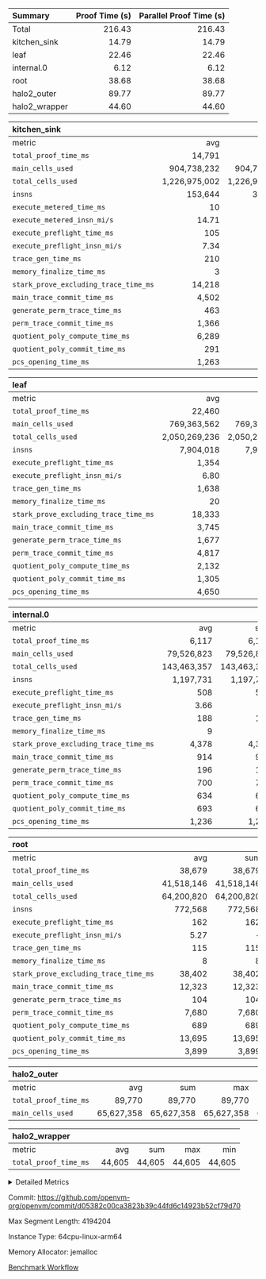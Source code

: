 | Summary | Proof Time (s) | Parallel Proof Time (s) |
|:---|---:|---:|
| Total |  216.43 |  216.43 |
| kitchen_sink |  14.79 |  14.79 |
| leaf |  22.46 |  22.46 |
| internal.0 |  6.12 |  6.12 |
| root |  38.68 |  38.68 |
| halo2_outer |  89.77 |  89.77 |
| halo2_wrapper |  44.60 |  44.60 |


| kitchen_sink |||||
|:---|---:|---:|---:|---:|
|metric|avg|sum|max|min|
| `total_proof_time_ms ` |  14,791 |  14,791 |  14,791 |  14,791 |
| `main_cells_used     ` |  904,738,232 |  904,738,232 |  904,738,232 |  904,738,232 |
| `total_cells_used    ` |  1,226,975,002 |  1,226,975,002 |  1,226,975,002 |  1,226,975,002 |
| `insns               ` |  153,644 |  307,288 |  153,644 |  153,644 |
| `execute_metered_time_ms` |  10 | -          | -          | -          |
| `execute_metered_insn_mi/s` |  14.71 | -          |  14.71 |  14.71 |
| `execute_preflight_time_ms` |  105 |  105 |  105 |  105 |
| `execute_preflight_insn_mi/s` |  7.34 | -          |  7.34 |  7.34 |
| `trace_gen_time_ms   ` |  210 |  210 |  210 |  210 |
| `memory_finalize_time_ms` |  3 |  3 |  3 |  3 |
| `stark_prove_excluding_trace_time_ms` |  14,218 |  14,218 |  14,218 |  14,218 |
| `main_trace_commit_time_ms` |  4,502 |  4,502 |  4,502 |  4,502 |
| `generate_perm_trace_time_ms` |  463 |  463 |  463 |  463 |
| `perm_trace_commit_time_ms` |  1,366 |  1,366 |  1,366 |  1,366 |
| `quotient_poly_compute_time_ms` |  6,289 |  6,289 |  6,289 |  6,289 |
| `quotient_poly_commit_time_ms` |  291 |  291 |  291 |  291 |
| `pcs_opening_time_ms ` |  1,263 |  1,263 |  1,263 |  1,263 |

| leaf |||||
|:---|---:|---:|---:|---:|
|metric|avg|sum|max|min|
| `total_proof_time_ms ` |  22,460 |  22,460 |  22,460 |  22,460 |
| `main_cells_used     ` |  769,363,562 |  769,363,562 |  769,363,562 |  769,363,562 |
| `total_cells_used    ` |  2,050,269,236 |  2,050,269,236 |  2,050,269,236 |  2,050,269,236 |
| `insns               ` |  7,904,018 |  7,904,018 |  7,904,018 |  7,904,018 |
| `execute_preflight_time_ms` |  1,354 |  1,354 |  1,354 |  1,354 |
| `execute_preflight_insn_mi/s` |  6.80 | -          |  6.80 |  6.80 |
| `trace_gen_time_ms   ` |  1,638 |  1,638 |  1,638 |  1,638 |
| `memory_finalize_time_ms` |  20 |  20 |  20 |  20 |
| `stark_prove_excluding_trace_time_ms` |  18,333 |  18,333 |  18,333 |  18,333 |
| `main_trace_commit_time_ms` |  3,745 |  3,745 |  3,745 |  3,745 |
| `generate_perm_trace_time_ms` |  1,677 |  1,677 |  1,677 |  1,677 |
| `perm_trace_commit_time_ms` |  4,817 |  4,817 |  4,817 |  4,817 |
| `quotient_poly_compute_time_ms` |  2,132 |  2,132 |  2,132 |  2,132 |
| `quotient_poly_commit_time_ms` |  1,305 |  1,305 |  1,305 |  1,305 |
| `pcs_opening_time_ms ` |  4,650 |  4,650 |  4,650 |  4,650 |

| internal.0 |||||
|:---|---:|---:|---:|---:|
|metric|avg|sum|max|min|
| `total_proof_time_ms ` |  6,117 |  6,117 |  6,117 |  6,117 |
| `main_cells_used     ` |  79,526,823 |  79,526,823 |  79,526,823 |  79,526,823 |
| `total_cells_used    ` |  143,463,357 |  143,463,357 |  143,463,357 |  143,463,357 |
| `insns               ` |  1,197,731 |  1,197,731 |  1,197,731 |  1,197,731 |
| `execute_preflight_time_ms` |  508 |  508 |  508 |  508 |
| `execute_preflight_insn_mi/s` |  3.66 | -          |  3.66 |  3.66 |
| `trace_gen_time_ms   ` |  188 |  188 |  188 |  188 |
| `memory_finalize_time_ms` |  9 |  9 |  9 |  9 |
| `stark_prove_excluding_trace_time_ms` |  4,378 |  4,378 |  4,378 |  4,378 |
| `main_trace_commit_time_ms` |  914 |  914 |  914 |  914 |
| `generate_perm_trace_time_ms` |  196 |  196 |  196 |  196 |
| `perm_trace_commit_time_ms` |  700 |  700 |  700 |  700 |
| `quotient_poly_compute_time_ms` |  634 |  634 |  634 |  634 |
| `quotient_poly_commit_time_ms` |  693 |  693 |  693 |  693 |
| `pcs_opening_time_ms ` |  1,236 |  1,236 |  1,236 |  1,236 |

| root |||||
|:---|---:|---:|---:|---:|
|metric|avg|sum|max|min|
| `total_proof_time_ms ` |  38,679 |  38,679 |  38,679 |  38,679 |
| `main_cells_used     ` |  41,518,146 |  41,518,146 |  41,518,146 |  41,518,146 |
| `total_cells_used    ` |  64,200,820 |  64,200,820 |  64,200,820 |  64,200,820 |
| `insns               ` |  772,568 |  772,568 |  772,568 |  772,568 |
| `execute_preflight_time_ms` |  162 |  162 |  162 |  162 |
| `execute_preflight_insn_mi/s` |  5.27 | -          |  5.27 |  5.27 |
| `trace_gen_time_ms   ` |  115 |  115 |  115 |  115 |
| `memory_finalize_time_ms` |  8 |  8 |  8 |  8 |
| `stark_prove_excluding_trace_time_ms` |  38,402 |  38,402 |  38,402 |  38,402 |
| `main_trace_commit_time_ms` |  12,323 |  12,323 |  12,323 |  12,323 |
| `generate_perm_trace_time_ms` |  104 |  104 |  104 |  104 |
| `perm_trace_commit_time_ms` |  7,680 |  7,680 |  7,680 |  7,680 |
| `quotient_poly_compute_time_ms` |  689 |  689 |  689 |  689 |
| `quotient_poly_commit_time_ms` |  13,695 |  13,695 |  13,695 |  13,695 |
| `pcs_opening_time_ms ` |  3,899 |  3,899 |  3,899 |  3,899 |

| halo2_outer |||||
|:---|---:|---:|---:|---:|
|metric|avg|sum|max|min|
| `total_proof_time_ms ` |  89,770 |  89,770 |  89,770 |  89,770 |
| `main_cells_used     ` |  65,627,358 |  65,627,358 |  65,627,358 |  65,627,358 |

| halo2_wrapper |||||
|:---|---:|---:|---:|---:|
|metric|avg|sum|max|min|
| `total_proof_time_ms ` |  44,605 |  44,605 |  44,605 |  44,605 |



<details>
<summary>Detailed Metrics</summary>

|  | trace_gen_time_ms | total_cells_used | system_trace_gen_time_ms | single_trace_gen_time_ms | prove_time_ms | prove_for_evm_time_ms | memory_finalize_time_ms | main_cells_used | insns | execute_preflight_time_ms | execute_preflight_insn_mi/s | app proof_time_ms | agg_layer_time_ms |
| --- | --- | --- | --- | --- | --- | --- | --- | --- | --- | --- | --- | --- |
|  | 115 | 64,200,820 | 114 | 0 | 89,785 | 44,605 | 9 | 41,518,146 | 772,568 | 301 | 5.37 | 14,844 | 39,712 | 

| group | total_proof_time_ms | single_leaf_agg_time_ms | single_internal_agg_time_ms | prove_segment_time_ms | num_children | memory_to_vec_partition_time_ms | main_cells_used | insns | fri.log_blowup | execute_metered_time_ms | execute_metered_insn_mi/s | compute_user_public_values_proof_time_ms |
| --- | --- | --- | --- | --- | --- | --- | --- | --- | --- | --- | --- | --- |
| halo2_outer | 89,770 |  |  |  |  |  | 65,627,358 |  |  |  |  |  | 
| halo2_wrapper | 44,605 |  |  |  |  |  |  |  |  |  |  |  | 
| internal.0 |  |  | 6,118 |  | 3 |  |  |  | 2 |  |  |  | 
| kitchen_sink |  |  |  | 14,791 |  | 6 |  | 153,644 | 1 | 10 | 14.71 | 37 | 
| leaf |  | 22,468 |  |  | 1 |  |  |  | 1 |  |  |  | 

| group | air_name | idx | rows | prep_cols | perm_cols | main_cols | cells |
| --- | --- | --- | --- | --- | --- | --- | --- |
| internal.0 | AccessAdapterAir<2> | 0 | 524,288 |  | 12 | 11 | 12,058,624 | 
| internal.0 | AccessAdapterAir<4> | 0 | 262,144 |  | 12 | 13 | 6,553,600 | 
| internal.0 | AccessAdapterAir<8> | 0 | 4,096 |  | 12 | 17 | 118,784 | 
| internal.0 | FriReducedOpeningAir | 0 | 524,288 |  | 44 | 27 | 37,224,448 | 
| internal.0 | JalRangeCheckAir | 0 | 65,536 |  | 16 | 12 | 1,835,008 | 
| internal.0 | NativePoseidon2Air<BabyBearParameters>, 1> | 0 | 131,072 |  | 160 | 398 | 73,138,176 | 
| internal.0 | PhantomAir | 0 | 32,768 |  | 8 | 6 | 458,752 | 
| internal.0 | ProgramAir | 0 | 131,072 |  | 8 | 10 | 2,359,296 | 
| internal.0 | VariableRangeCheckerAir | 0 | 262,144 | 2 | 8 | 1 | 2,359,296 | 
| internal.0 | VmAirWrapper<AluNativeAdapterAir, FieldArithmeticCoreAir> | 0 | 1,048,576 |  | 20 | 29 | 51,380,224 | 
| internal.0 | VmAirWrapper<BranchNativeAdapterAir, BranchEqualCoreAir<1> | 0 | 131,072 |  | 16 | 23 | 5,111,808 | 
| internal.0 | VmAirWrapper<NativeAdapterAir<2, 0>, PublicValuesCoreAir> | 0 | 64 |  | 16 | 23 | 2,496 | 
| internal.0 | VmAirWrapper<NativeLoadStoreAdapterAir<1>, NativeLoadStoreCoreAir<1> | 0 | 262,144 |  | 24 | 21 | 11,796,480 | 
| internal.0 | VmAirWrapper<NativeLoadStoreAdapterAir<4>, NativeLoadStoreCoreAir<4> | 0 | 131,072 |  | 24 | 27 | 6,684,672 | 
| internal.0 | VmAirWrapper<NativeVectorizedAdapterAir<4>, FieldExtensionCoreAir> | 0 | 131,072 |  | 20 | 38 | 7,602,176 | 
| internal.0 | VmConnectorAir | 0 | 2 | 1 | 12 | 5 | 34 | 
| internal.0 | VolatileBoundaryAir | 0 | 262,144 |  | 12 | 12 | 6,291,456 | 
| leaf | AccessAdapterAir<2> | 0 | 4,194,304 |  | 16 | 11 | 113,246,208 | 
| leaf | AccessAdapterAir<4> | 0 | 2,097,152 |  | 16 | 13 | 60,817,408 | 
| leaf | AccessAdapterAir<8> | 0 | 131,072 |  | 16 | 17 | 4,325,376 | 
| leaf | FriReducedOpeningAir | 0 | 8,388,608 |  | 84 | 27 | 931,135,488 | 
| leaf | JalRangeCheckAir | 0 | 131,072 |  | 28 | 12 | 5,242,880 | 
| leaf | NativePoseidon2Air<BabyBearParameters>, 1> | 0 | 1,048,576 |  | 312 | 398 | 744,488,960 | 
| leaf | PhantomAir | 0 | 32,768 |  | 12 | 6 | 589,824 | 
| leaf | ProgramAir | 0 | 2,097,152 |  | 8 | 10 | 37,748,736 | 
| leaf | VariableRangeCheckerAir | 0 | 262,144 | 2 | 8 | 1 | 2,359,296 | 
| leaf | VmAirWrapper<AluNativeAdapterAir, FieldArithmeticCoreAir> | 0 | 4,194,304 |  | 36 | 29 | 272,629,760 | 
| leaf | VmAirWrapper<BranchNativeAdapterAir, BranchEqualCoreAir<1> | 0 | 1,048,576 |  | 28 | 23 | 53,477,376 | 
| leaf | VmAirWrapper<NativeAdapterAir<2, 0>, PublicValuesCoreAir> | 0 | 64 |  | 28 | 27 | 3,520 | 
| leaf | VmAirWrapper<NativeLoadStoreAdapterAir<1>, NativeLoadStoreCoreAir<1> | 0 | 2,097,152 |  | 40 | 21 | 127,926,272 | 
| leaf | VmAirWrapper<NativeLoadStoreAdapterAir<4>, NativeLoadStoreCoreAir<4> | 0 | 524,288 |  | 40 | 27 | 35,127,296 | 
| leaf | VmAirWrapper<NativeVectorizedAdapterAir<4>, FieldExtensionCoreAir> | 0 | 1,048,576 |  | 36 | 38 | 77,594,624 | 
| leaf | VmConnectorAir | 0 | 2 | 1 | 16 | 5 | 42 | 
| leaf | VolatileBoundaryAir | 0 | 1,048,576 |  | 20 | 12 | 33,554,432 | 
| root | AccessAdapterAir<2> | 0 | 262,144 |  | 8 | 11 | 4,980,736 | 
| root | AccessAdapterAir<4> | 0 | 131,072 |  | 8 | 13 | 2,752,512 | 
| root | AccessAdapterAir<8> | 0 | 4,096 |  | 8 | 17 | 102,400 | 
| root | FriReducedOpeningAir | 0 | 131,072 |  | 24 | 27 | 6,684,672 | 
| root | JalRangeCheckAir | 0 | 32,768 |  | 12 | 12 | 786,432 | 
| root | NativePoseidon2Air<BabyBearParameters>, 1> | 0 | 32,768 |  | 84 | 398 | 15,794,176 | 
| root | PhantomAir | 0 | 8,192 |  | 8 | 6 | 114,688 | 
| root | ProgramAir | 0 | 131,072 |  | 8 | 10 | 2,359,296 | 
| root | VariableRangeCheckerAir | 0 | 262,144 | 2 | 8 | 1 | 2,359,296 | 
| root | VmAirWrapper<AluNativeAdapterAir, FieldArithmeticCoreAir> | 0 | 524,288 |  | 12 | 29 | 21,495,808 | 
| root | VmAirWrapper<BranchNativeAdapterAir, BranchEqualCoreAir<1> | 0 | 131,072 |  | 12 | 23 | 4,587,520 | 
| root | VmAirWrapper<NativeAdapterAir<2, 0>, PublicValuesCoreAir> | 0 | 64 |  | 12 | 22 | 2,176 | 
| root | VmAirWrapper<NativeLoadStoreAdapterAir<1>, NativeLoadStoreCoreAir<1> | 0 | 262,144 |  | 16 | 21 | 9,699,328 | 
| root | VmAirWrapper<NativeLoadStoreAdapterAir<4>, NativeLoadStoreCoreAir<4> | 0 | 65,536 |  | 16 | 27 | 2,818,048 | 
| root | VmAirWrapper<NativeVectorizedAdapterAir<4>, FieldExtensionCoreAir> | 0 | 65,536 |  | 12 | 38 | 3,276,800 | 
| root | VmConnectorAir | 0 | 2 | 1 | 8 | 5 | 26 | 
| root | VolatileBoundaryAir | 0 | 131,072 |  | 8 | 12 | 2,621,440 | 

| group | air_name | segment | rows | prep_cols | perm_cols | main_cols | cells |
| --- | --- | --- | --- | --- | --- | --- | --- |
| kitchen_sink | AccessAdapterAir<16> | 0 | 262,144 |  | 16 | 25 | 10,747,904 | 
| kitchen_sink | AccessAdapterAir<32> | 0 | 8,192 |  | 16 | 41 | 466,944 | 
| kitchen_sink | AccessAdapterAir<8> | 0 | 524,288 |  | 16 | 17 | 17,301,504 | 
| kitchen_sink | BitwiseOperationLookupAir<8> | 0 | 65,536 | 3 | 8 | 2 | 655,360 | 
| kitchen_sink | KeccakVmAir | 0 | 262,144 |  | 1,056 | 3,163 | 1,105,985,536 | 
| kitchen_sink | MemoryMerkleAir<8> | 0 | 16,384 |  | 16 | 32 | 786,432 | 
| kitchen_sink | PersistentBoundaryAir<8> | 0 | 8,192 |  | 12 | 20 | 262,144 | 
| kitchen_sink | Poseidon2PeripheryAir<BabyBearParameters>, 1> | 0 | 4,096 |  | 8 | 300 | 1,261,568 | 
| kitchen_sink | ProgramAir | 0 | 16,384 |  | 8 | 10 | 294,912 | 
| kitchen_sink | RangeTupleCheckerAir<2> | 0 | 2,097,152 | 2 | 8 | 1 | 18,874,368 | 
| kitchen_sink | Sha256VmAir | 0 | 524,288 |  | 108 | 470 | 303,038,464 | 
| kitchen_sink | VariableRangeCheckerAir | 0 | 262,144 | 2 | 8 | 1 | 2,359,296 | 
| kitchen_sink | VmAirWrapper<Rv32BaseAluAdapterAir, BaseAluCoreAir<4, 8> | 0 | 32,768 |  | 52 | 36 | 2,883,584 | 
| kitchen_sink | VmAirWrapper<Rv32BaseAluAdapterAir, LessThanCoreAir<4, 8> | 0 | 2,048 |  | 40 | 37 | 157,696 | 
| kitchen_sink | VmAirWrapper<Rv32BaseAluAdapterAir, ShiftCoreAir<4, 8> | 0 | 16,384 |  | 52 | 53 | 1,720,320 | 
| kitchen_sink | VmAirWrapper<Rv32BranchAdapterAir, BranchEqualCoreAir<4> | 0 | 8,192 |  | 28 | 26 | 442,368 | 
| kitchen_sink | VmAirWrapper<Rv32BranchAdapterAir, BranchLessThanCoreAir<4, 8> | 0 | 4,096 |  | 32 | 32 | 262,144 | 
| kitchen_sink | VmAirWrapper<Rv32CondRdWriteAdapterAir, Rv32JalLuiCoreAir> | 0 | 1,024 |  | 28 | 18 | 47,104 | 
| kitchen_sink | VmAirWrapper<Rv32HeapAdapterAir<2, 32, 32>, BaseAluCoreAir<32, 8> | 0 | 2,048 |  | 192 | 168 | 737,280 | 
| kitchen_sink | VmAirWrapper<Rv32HeapAdapterAir<2, 32, 32>, LessThanCoreAir<32, 8> | 0 | 1,024 |  | 68 | 169 | 242,688 | 
| kitchen_sink | VmAirWrapper<Rv32HeapAdapterAir<2, 32, 32>, MultiplicationCoreAir<32, 8> | 0 | 256 |  | 192 | 164 | 91,136 | 
| kitchen_sink | VmAirWrapper<Rv32HeapBranchAdapterAir<2, 32>, BranchEqualCoreAir<32> | 0 | 256 |  | 48 | 124 | 44,032 | 
| kitchen_sink | VmAirWrapper<Rv32IsEqualModAdapterAir<2, 1, 32, 32>, ModularIsEqualCoreAir<32, 4, 8> | 0 | 8 |  | 56 | 166 | 1,776 | 
| kitchen_sink | VmAirWrapper<Rv32IsEqualModAdapterAir<2, 3, 16, 48>, ModularIsEqualCoreAir<48, 4, 8> | 0 | 8 |  | 88 | 242 | 2,640 | 
| kitchen_sink | VmAirWrapper<Rv32JalrAdapterAir, Rv32JalrCoreAir> | 0 | 2,048 |  | 36 | 28 | 131,072 | 
| kitchen_sink | VmAirWrapper<Rv32LoadStoreAdapterAir, LoadStoreCoreAir<4> | 0 | 131,072 |  | 52 | 41 | 12,189,696 | 
| kitchen_sink | VmAirWrapper<Rv32MultAdapterAir, MultiplicationCoreAir<4, 8> | 0 | 32 |  | 52 | 31 | 2,656 | 
| kitchen_sink | VmAirWrapper<Rv32RdWriteAdapterAir, Rv32AuipcCoreAir> | 0 | 1,024 |  | 28 | 20 | 49,152 | 
| kitchen_sink | VmAirWrapper<Rv32VecHeapAdapterAir<1, 2, 2, 32, 32>, FieldExpressionCoreAir> | 0 | 4 |  | 836 | 547 | 5,532 | 
| kitchen_sink | VmAirWrapper<Rv32VecHeapAdapterAir<1, 6, 6, 16, 16>, FieldExpressionCoreAir> | 0 | 4 |  | 1,668 | 1,020 | 10,752 | 
| kitchen_sink | VmAirWrapper<Rv32VecHeapAdapterAir<2, 1, 1, 32, 32>, FieldExpressionCoreAir> | 0 | 64 |  | 384 | 294 | 41,920 | 
| kitchen_sink | VmAirWrapper<Rv32VecHeapAdapterAir<2, 2, 2, 32, 32>, FieldExpressionCoreAir> | 0 | 2 |  | 860 | 625 | 2,202 | 
| kitchen_sink | VmAirWrapper<Rv32VecHeapAdapterAir<2, 3, 3, 16, 16>, FieldExpressionCoreAir> | 0 | 4 |  | 496 | 393 | 2,404 | 
| kitchen_sink | VmAirWrapper<Rv32VecHeapAdapterAir<2, 6, 6, 16, 16>, FieldExpressionCoreAir> | 0 | 2 |  | 1,340 | 949 | 3,426 | 
| kitchen_sink | VmConnectorAir | 0 | 2 | 1 | 16 | 5 | 42 | 

| group | idx | trace_gen_time_ms | total_proof_time_ms | total_cells_used | total_cells | system_trace_gen_time_ms | stark_prove_excluding_trace_time_ms | single_trace_gen_time_ms | quotient_poly_compute_time_ms | quotient_poly_commit_time_ms | perm_trace_commit_time_ms | pcs_opening_time_ms | memory_finalize_time_ms | main_trace_commit_time_ms | main_cells_used | insns | generate_perm_trace_time_ms | fri.log_blowup | execute_preflight_time_ms | execute_preflight_insn_mi/s |
| --- | --- | --- | --- | --- | --- | --- | --- | --- | --- | --- | --- | --- | --- | --- | --- | --- | --- | --- | --- | --- |
| internal.0 | 0 | 188 | 6,117 | 143,463,357 | 224,975,330 | 188 | 4,378 | 0 | 634 | 693 | 700 | 1,236 | 9 | 914 | 79,526,823 | 1,197,731 | 196 |  | 508 | 3.66 | 
| leaf | 0 | 1,638 | 22,460 | 2,050,269,236 | 2,500,267,498 | 1,638 | 18,333 | 0 | 2,132 | 1,305 | 4,817 | 4,650 | 20 | 3,745 | 769,363,562 | 7,904,018 | 1,677 |  | 1,354 | 6.80 | 
| root | 0 | 115 | 38,679 | 64,200,820 | 80,435,354 | 115 | 38,402 | 0 | 689 | 13,695 | 7,680 | 3,899 | 8 | 12,323 | 41,518,146 | 772,568 | 104 | 3 | 162 | 5.27 | 

| group | idx | trace_height_constraint | weighted_sum | threshold |
| --- | --- | --- | --- | --- |
| internal.0 | 0 | 0 | 5,177,476 | 2,013,265,921 | 
| internal.0 | 0 | 1 | 30,814,464 | 2,013,265,921 | 
| internal.0 | 0 | 2 | 2,588,738 | 2,013,265,921 | 
| internal.0 | 0 | 3 | 30,941,444 | 2,013,265,921 | 
| internal.0 | 0 | 4 | 262,144 | 2,013,265,921 | 
| internal.0 | 0 | 5 | 70,177,482 | 2,013,265,921 | 
| leaf | 0 | 0 | 39,125,124 | 2,013,265,921 | 
| leaf | 0 | 1 | 291,111,168 | 2,013,265,921 | 
| leaf | 0 | 2 | 19,562,562 | 2,013,265,921 | 
| leaf | 0 | 3 | 288,096,516 | 2,013,265,921 | 
| leaf | 0 | 4 | 2,097,152 | 2,013,265,921 | 
| leaf | 0 | 5 | 642,351,818 | 2,013,265,921 | 
| root | 0 | 0 | 2,572,420 | 2,013,265,921 | 
| root | 0 | 1 | 12,005,632 | 2,013,265,921 | 
| root | 0 | 2 | 1,286,210 | 2,013,265,921 | 
| root | 0 | 3 | 12,067,076 | 2,013,265,921 | 
| root | 0 | 4 | 65,536 | 2,013,265,921 | 
| root | 0 | 5 | 28,390,090 | 2,013,265,921 | 

| group | segment | trace_gen_time_ms | total_proof_time_ms | total_cells_used | total_cells | system_trace_gen_time_ms | stark_prove_excluding_trace_time_ms | single_trace_gen_time_ms | quotient_poly_compute_time_ms | quotient_poly_commit_time_ms | perm_trace_commit_time_ms | pcs_opening_time_ms | memory_to_vec_partition_time_ms | memory_finalize_time_ms | main_trace_commit_time_ms | main_cells_used | insns | generate_perm_trace_time_ms | execute_preflight_time_ms | execute_preflight_insn_mi/s |
| --- | --- | --- | --- | --- | --- | --- | --- | --- | --- | --- | --- | --- | --- | --- | --- | --- | --- | --- | --- | --- |
| kitchen_sink | 0 | 210 | 14,791 | 1,226,975,002 | 1,481,193,346 | 210 | 14,218 | 3 | 6,289 | 291 | 1,366 | 1,263 | 6 | 3 | 4,502 | 904,738,232 | 153,644 | 463 | 105 | 7.34 | 

| group | segment | trace_height_constraint | weighted_sum | threshold |
| --- | --- | --- | --- | --- |
| kitchen_sink | 0 | 0 | 1,977,944 | 2,013,265,921 | 
| kitchen_sink | 0 | 1 | 32,428,632 | 2,013,265,921 | 
| kitchen_sink | 0 | 2 | 988,972 | 2,013,265,921 | 
| kitchen_sink | 0 | 3 | 32,011,136 | 2,013,265,921 | 
| kitchen_sink | 0 | 4 | 57,344 | 2,013,265,921 | 
| kitchen_sink | 0 | 5 | 24,576 | 2,013,265,921 | 
| kitchen_sink | 0 | 6 | 49,612,036 | 2,013,265,921 | 
| kitchen_sink | 0 | 7 | 1,048,576 | 2,013,265,921 | 
| kitchen_sink | 0 | 8 | 8,320 | 2,013,265,921 | 
| kitchen_sink | 0 | 9 | 120,668,384 | 2,013,265,921 | 

</details>


Commit: https://github.com/openvm-org/openvm/commit/d05382c00ca3823b39c44fd6c14923b52cf79d70

Max Segment Length: 4194204

Instance Type: 64cpu-linux-arm64

Memory Allocator: jemalloc

[Benchmark Workflow](https://github.com/openvm-org/openvm/actions/runs/16887805092)
